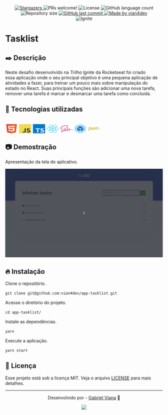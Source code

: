<div align="center">
  <a href="https://github.com/vian4dev/app-tasklist/stargazers">
    <img alt="Stargazers" src="https://img.shields.io/github/stars/vian4dev/app-tasklist?style=social">
  </a>
  
  <img alt="PRs welcome!" src="https://img.shields.io/static/v1?label=PRs&message=welcome&color=7159c1&labelColor=000000" />
  <img alt="License" src="https://img.shields.io/static/v1?label=license&message=MIT&color=7159c1&labelColor=000000">
  <img alt="GitHub language count" src="https://img.shields.io/github/languages/count/vian4dev/app-tasklist?color=%2304D361">
  <img alt="Repository size" src="https://img.shields.io/github/repo-size/vian4dev/app-tasklist">
	
  <a href="https://github.com/vian4dev/app-tasklist/commits/master">
    <img alt="GitHub last commit" src="https://img.shields.io/github/last-commit/vian4dev/app-tasklist">
  </a>
  
  <a href="https://www.linkedin.com/in/vianadev/">
    <img alt="Made by vian4dev" src="https://img.shields.io/badge/made%20by-vian4dev-%2304D361">
  </a>
</div>

<div align="center">
  <img src="https://www.rocketseat.com.br/assets/logos/ignite-reduced.svg" width="150" height="150" alt="Ignite">
</div>

# Tasklist

## ✒️ Descrição
Neste desafio desenvolvido na _Trilha Ignite_ da Rocketseat foi criado essa aplicação onde o seu principal objetivo é uma pequena aplicação de atividades a fazer, para treinar um pouco mais sobre manipulação do estado no React. Suas principais funções são adicionar uma nova tarefa, remover uma tarefa é marcar e desmarcar uma tarefa como concluída.


## 🚀 Tecnologias utilizadas
<div style="display: inline_block"><br>
  <img align="center" alt="img-html" height="30" width="40" src="https://raw.githubusercontent.com/devicons/devicon/master/icons/html5/html5-original.svg">
  
  <img align="center" alt="img-javascript" height="30" width="40" src="https://raw.githubusercontent.com/devicons/devicon/master/icons/javascript/javascript-original.svg">
  
  <img align="center" alt="img-typescript" height="30" width="40" src="https://raw.githubusercontent.com/devicons/devicon/master/icons/typescript/typescript-original.svg">
  
  <img align="center" alt="img-react" height="30" width="40" src="https://raw.githubusercontent.com/devicons/devicon/master/icons/react/react-original.svg">
  
  <img align="center" alt="img-sass" height="30" width="40" src="https://raw.githubusercontent.com/devicons/devicon/master/icons/sass/sass-original.svg">

  <img align="center" alt="img-webpack" height="30" width="40" src="https://raw.githubusercontent.com/devicons/devicon/master/icons/webpack/webpack-original.svg">
  
  <img align="center" alt="img-babel" height="30" width="40" src="https://raw.githubusercontent.com/devicons/devicon/master/icons/babel/babel-original.svg">
</div>

## 📷 Demostração
Apresentação da tela do aplicativo.
<div align="center">
  <img src="./.github/tasklist.gif" alt="tasklist" border="0">
</div>

## 🔥 Instalação
Clone o repositório.
~~~
git clone git@github.com:vian4dev/app-tasklist.git
~~~
Acesse o diretório do projeto.
~~~
cd app-tasklist/
~~~
Instale as dependências.
~~~
yarn
~~~
Execute a aplicação.
~~~
yarn start
~~~

## 📝 Licença
Esse projeto está sob a licença MIT. Veja o arquivo [LICENSE](LICENSE) para mais detalhes.

---
<div align="center"> 
 <p>Desenvolvido por - <a href="https://github.com/vian4dev">Gabriel Viana</a> 🤖</p>
 
 <a href="https://www.linkedin.com/in/vianadev" target="_blank"><img src="https://img.shields.io/badge/-LinkedIn-%230077B5?style=for-the-badge&logo=linkedin&logoColor=white" target="_blank"></a> 
</div>
